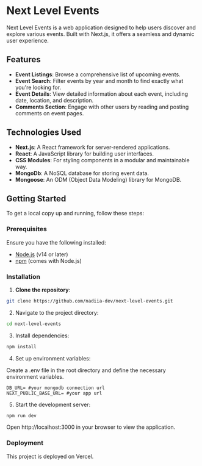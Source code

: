 # Next Level Events

Next Level Events is a web application designed to help users discover and explore various events. Built with Next.js, it offers a seamless and dynamic user experience.

## Features

- **Event Listings**: Browse a comprehensive list of upcoming events.
- **Event Search**: Filter events by year and month to find exactly what you're looking for.
- **Event Details**: View detailed information about each event, including date, location, and description.
- **Comments Section**: Engage with other users by reading and posting comments on event pages.

## Technologies Used

- **Next.js**: A React framework for server-rendered applications.
- **React**: A JavaScript library for building user interfaces.
- **CSS Modules**: For styling components in a modular and maintainable way.
- **MongoDb**: A NoSQL database for storing event data.
- **Mongoose**: An ODM (Object Data Modeling) library for MongoDB.

## Getting Started

To get a local copy up and running, follow these steps:

### Prerequisites

Ensure you have the following installed:

- [Node.js](https://nodejs.org/) (v14 or later)
- [npm](https://www.npmjs.com/) (comes with Node.js)

### Installation

1. **Clone the repository**:

```bash
git clone https://github.com/nadiia-dev/next-level-events.git
```

2. Navigate to the project directory:

```bash
cd next-level-events
```

3. Install dependencies:

```bash
npm install
```

4. Set up environment variables:

Create a .env file in the root directory and define the necessary environment variables.

```env
DB_URL= #your mongodb connection url
NEXT_PUBLIC_BASE_URL= #your app url
```

5. Start the development server:

```bash
npm run dev
```

Open http://localhost:3000 in your browser to view the application.

### Deployment

This project is deployed on Vercel.
